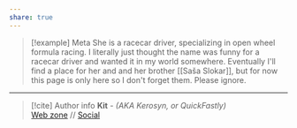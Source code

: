 ```yaml
---
share: true
---
```

> [!example] Meta
> She is a racecar driver, specializing in open wheel formula racing. I literally just thought the name was funny for a racecar driver and wanted it in my world somewhere. Eventually I'll find a place for her and and her brother [[Saša Slokar]], but for now this page is only here so I don't forget them. Please ignore.

-----
> [!cite] Author info
> **Kit** - *(AKA Kerosyn, or QuickFastly)*\
> [Web zone](https://kerosyn.link) // [Social](https://a.tripulse.link/@kit)